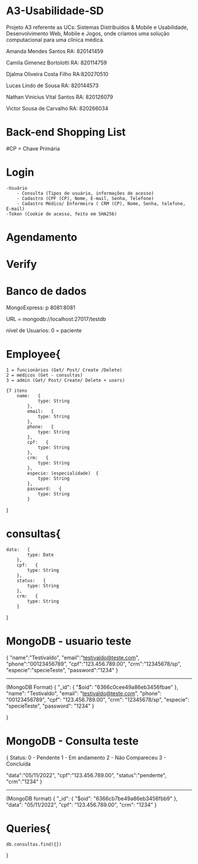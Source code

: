 # A3-Usabilidade-SD
Projeto A3 referente as UCs: Sistemas Distribuídos &amp; Mobile e Usabilidade, Desenvolvimento Web, Mobile e Jogos, onde criamos uma solução computacional para uma clínica médica.

Amanda Mendes Santos RA: 820141459

Camila Gimenez Bortolotti RA: 820114759

Djalma Oliveira Costa Filho RA:820270510

Lucas Lindo de Sousa RA: 820144573

Nathan Vinicius Vital Santos RA: 820126079

Victor Sousa de Carvalho RA: 820266034

# Back-end Shopping List
#CP = Chave Primária

# Login
    -Usuário
        - Consulta (Tipos de usuário, informações de acesso)
        - Cadastro (CPF (CP), Nome, E-mail, Senha, Telefone)
        - Cadastro Médico/ Enfermeira ( CRM (CP), Nome, Senha, telefone, E-mail)
    -Token (Cookie de acesso, feito em SHA256)

# Agendamento 

# Verify

# Banco de dados

MongoExpress: p 8081:8081

URL = mongodb://localhost:27017/testdb




nível de Usuarios:
0 = paciente

# Employee{   
    1 = funcionários (Get/ Post/ Create /Delete)
    2 = médicos (Get - consultas)
    3 = admin (Get/ Post/ Create/ Delete + users)

    {7 itens
        name:   {
                type: String
            },
            email:   {
                type: String
            },
            phone:   {
                type: String
            },
            cpf:   {
                type: String
            },
            crm:   {
                type: String
            },
            especie: (especialidade)  {
                type: String
            },
            password:   {
                type: String
            }
}

# consultas{
    data:   {
            type: Date
        },
        cpf:   {
            type: String
        },
        status:   {
            type: String
        },
        crm:   {
            type: String
        }
}

# MongoDB - usuario teste
{
"name":"Testivaldo",
  "email":"testivaldo@teste.com",
  "phone":"00123456789",
  "cpf":"123.456.789.00",
  "crm":"12345678/sp",
  "especie":"specieTeste",
  "password":"1234"
}

---
(MongoDB Format)
{
  "_id": {
    "$oid": "6366c0cee49a86eb3456fbae"
  },
  "name": "Testivaldo",
  "email": "testivaldo@teste.com",
  "phone": "00123456789",
  "cpf": "123.456.789.00",
  "crm": "12345678/sp",
  "especie": "specieTeste",
  "password": "1234"
}

}
# MongoDB - Consulta teste
{
    Status:
    0 - Pendente
    1 - Em andamento
    2 - Não Compareceu
    3 - Concluída


"data":"05/11/2022",
    "cpf":"123.456.789.00",
    "status":"pendente",
    "crm":"1234"
}

---
(MongoDB format)
{
  "_id": {
    "$oid": "6366cb7be49a86eb3456fbb9"
  },
  "data": "05/11/2022",
  "cpf": "123.456.789.00",
  "crm": "1234"
}






# Queries{

    db.consultas.find({})

}

# 

# 

# 